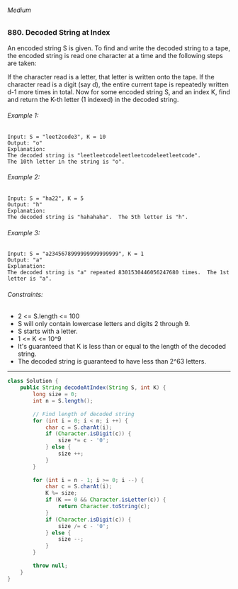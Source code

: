 ###### Medium

### 880. Decoded String at Index

An encoded string S is given.  To find and write the decoded string to a tape, the encoded string is read one character at a time and the following steps are taken:

If the character read is a letter, that letter is written onto the tape.
If the character read is a digit (say d), the entire current tape is repeatedly written d-1 more times in total.
Now for some encoded string S, and an index K, find and return the K-th letter (1 indexed) in the decoded string.

 

###### Example 1:
```
Input: S = "leet2code3", K = 10
Output: "o"
Explanation: 
The decoded string is "leetleetcodeleetleetcodeleetleetcode".
The 10th letter in the string is "o".
```
###### Example 2:
```
Input: S = "ha22", K = 5
Output: "h"
Explanation: 
The decoded string is "hahahaha".  The 5th letter is "h".
```
###### Example 3:
```
Input: S = "a2345678999999999999999", K = 1
Output: "a"
Explanation: 
The decoded string is "a" repeated 8301530446056247680 times.  The 1st letter is "a".
```

###### Constraints:

* 2 <= S.length <= 100
* S will only contain lowercase letters and digits 2 through 9.
* S starts with a letter.
* 1 <= K <= 10^9
* It's guaranteed that K is less than or equal to the length of the decoded string.
* The decoded string is guaranteed to have less than 2^63 letters.

***

```java
class Solution {
    public String decodeAtIndex(String S, int K) {
        long size = 0;
        int n = S.length();
        
        // Find length of decoded string
        for (int i = 0; i < n; i ++) {
            char c = S.charAt(i);
            if (Character.isDigit(c)) {
                size *= c - '0';
            } else {
                size ++;
            }
        }
        
        for (int i = n - 1; i >= 0; i --) {
            char c = S.charAt(i);
            K %= size;
            if (K == 0 && Character.isLetter(c)) {
                return Character.toString(c);
            }
            if (Character.isDigit(c)) {
                size /= c - '0';
            } else {
                size --;
            }
        }
        
        throw null;
    }
}
```
